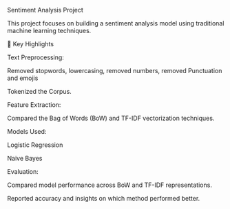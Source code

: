 Sentiment Analysis Project

This project focuses on building a sentiment analysis model using traditional machine learning techniques.

🔹 Key Highlights

Text Preprocessing:

Removed stopwords, lowercasing, removed numbers, removed Punctuation and emojis

Tokenized the Corpus.

Feature Extraction:

Compared the Bag of Words (BoW) and TF-IDF vectorization techniques.

Models Used:

Logistic Regression

Naive Bayes

Evaluation:

Compared model performance across BoW and TF-IDF representations.

Reported accuracy and insights on which method performed better.
